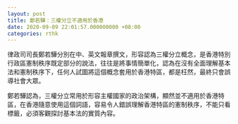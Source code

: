 ```yaml
---
layout: post
title: 鄭若驊：三權分立不適用於香港
date: 2020-09-09 22:01:57.000000000 +08:00
categories: rthk
---
```


律政司司長鄭若驊分別在中、英文報章撰文，形容認為三權分立概念，是香港特別行政區憲制秩序既定部分的說法，往往是將事情簡單化，認為在沒有全面理解基本法和憲制秩序下，任何人試圖將這個概念套用於香港特區，都是枉然，最終只會誤導社會大眾。

鄭若驊認為，三權分立常用於形容主權國家的政治架構，顯然並不適用於香港特區，在香港隨意使用這個詞語，容易令人錯誤理解香港特區的憲制秩序，不能只看標籤，必須客觀探討基本法的實質內容。
